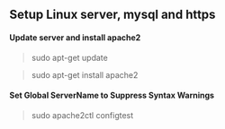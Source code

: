 ## Setup Linux server, mysql and https

#### Update server and install apache2

> sudo apt-get update

> sudo apt-get install apache2

#### Set Global ServerName to Suppress Syntax Warnings

> sudo apache2ctl configtest
